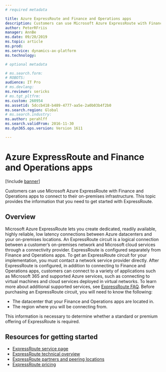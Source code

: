 ```yaml
---
# required metadata

title: Azure ExpressRoute and Finance and Operations apps
description: Customers can use Microsoft Azure ExpressRoute with Finance and Operations apps to connect to their on-premises infrastructure. This topic provides the information that you need to get started with ExpressRoute.
author: PeterRFriis
manager: AnnBe
ms.date: 09/20/2019
ms.topic: article
ms.prod: 
ms.service: dynamics-ax-platform
ms.technology: 

# optional metadata

# ms.search.form: 
# ROBOTS: 
audience: IT Pro
# ms.devlang: 
ms.reviewer: sericks
# ms.tgt_pltfrm: 
ms.custom: 260954
ms.assetid: 5dccb418-b489-4777-aa5e-2a0b03b4f2b0
ms.search.region: Global
# ms.search.industry: 
ms.author: perahlff
ms.search.validFrom: 2016-11-30
ms.dyn365.ops.version: Version 1611

---
```


# Azure ExpressRoute and Finance and Operations apps

[!include [banner](../includes/banner.md)]

Customers can use Microsoft Azure ExpressRoute with Finance and Operations apps to connect to their on-premises infrastructure. This topic provides the information that you need to get started with ExpressRoute.

Overview
--------

Microsoft Azure ExpressRoute lets you create dedicated, readily available, highly reliable, low latency connections between Azure datacenters and your on-premises locations. An ExpressRoute circuit is a logical connection between a customer’s on-premises network and Microsoft cloud services through a connectivity provider. ExpressRoute is configured separately from Finance and Operations apps. To get an ExpressRoute circuit for your implementation, you must contact a network service provider directly. After ExpressRoute is configured, in addition to connecting to Finance and Operations apps, customers can connect to a variety of applications such as Microsoft 365 and supported Azure services, such as connecting to virtual machines and cloud services deployed in virtual networks. To learn more about additional supported services, see [ExpressRoute FAQ](/azure/expressroute/expressroute-faqs). Before purchasing an ExpressRoute circuit, you will need to know the following:

-   The datacenter that your Finance and Operations apps are located in.
-   The region where you will be connecting from.

This information is necessary to determine whether a standard or premium offering of ExpressRoute is required.

## Resources for getting started
-   [ExpressRoute service page](https://azure.microsoft.com/services/expressroute/)
-   [ExpressRoute technical overview](https://azure.microsoft.com/documentation/articles/expressroute-introduction/)
-   [ExpressRoute partners and peering locations](https://azure.microsoft.com/documentation/articles/expressroute-locations/)
-   [ExpressRoute pricing](https://azure.microsoft.com/pricing/details/expressroute/)




